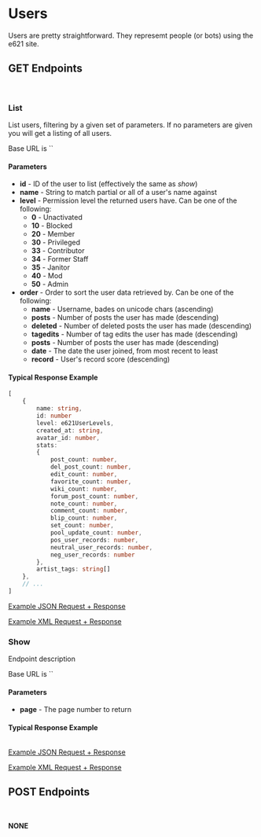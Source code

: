 # Users

Users are pretty straightforward. They represemt people (or bots) using the e621 site. 

## GET Endpoints
</br>

### List

List users, filtering by a given set of parameters. If no parameters are given you will get a listing of all users.

Base URL is ``

#### Parameters

- **id** - ID of the user to list (effectively the same as _show_)
- **name** - String to match partial or all of a user's name against
- **level** - Permission level the returned users have. Can be one of the following:
    - **0** - Unactivated
    - **10** - Blocked
    - **20** - Member
    - **30** - Privileged
    - **33** - Contributor
    - **34** - Former Staff
    - **35** - Janitor
    - **40** - Mod
    - **50** - Admin
- **order** - Order to sort the user data retrieved by. Can be one of the following:
    - **name** - Username, bades on unicode chars (ascending)
    - **posts** - Number of posts the user has made (descending)
    - **deleted** - Number of deleted posts the user has made (descending)
    - **tagedits** - Number of tag edits the user has made (descending)
    - **posts** - Number of posts the user has made (descending)
    - **date** - The date the user joined, from most recent to least
    - **record** - User's record score (descending)


#### Typical Response Example

```typescript
[
    {
        name: string,
        id: number
        level: e621UserLevels,
        created_at: string,
        avatar_id: number,
        stats:
        {
            post_count: number,
            del_post_count: number,
            edit_count: number,
            favorite_count: number,
            wiki_count: number,
            forum_post_count: number,
            note_count: number,
            comment_count: number,
            blip_count: number,
            set_count: number,
            pool_update_count: number,
            pos_user_records: number,
            neutral_user_records: number,
            neg_user_records: number
        },
        artist_tags: string[]
    },
    // ...
]
```

[Example JSON Request + Response](https://e621.net/user/index.json?name=purple&level=20&order=date)

[Example XML Request + Response](https://e621.net/user/index.xml?name=purple&level=20&order=date)
</br>

### Show

Endpoint description

Base URL is ``

#### Parameters

- **page** - The page number to return


#### Typical Response Example

```typescript

```

[Example JSON Request + Response]()

[Example XML Request + Response]()
</br>


## POST Endpoints
</br>

**NONE**